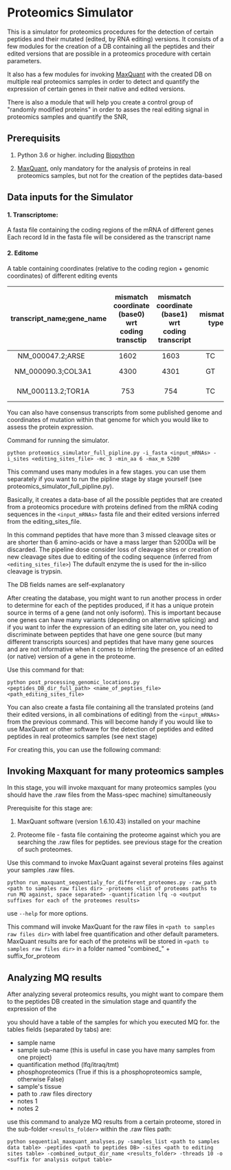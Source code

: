 # Proteomics Simulator

This is a simulator for proteomics procedures for the detection of certain peptides and their mutated (edited, by RNA editing) versions.
It consists of a few modules for the creation of a DB containing all the peptides and their edited versions that are possible in a proteomics procedure with certain parameters.

It also has a few modules for invoking [MaxQuant](https://www.maxquant.org/) with the created DB on multiple real proteomics samples in order to detect and quantify the expression of certain genes in their native and edited versions.

There is also a module that will help you create a control group of "randomly modified proteins" in order to asses the real editing signal in proteomics samples and quantify the SNR,


## Prerequisits

1. Python 3.6 or higher. including [Biopython](https://biopython.org/docs/1.75/api/Bio.html)

2. [MaxQuant](https://www.maxquant.org/), only mandatory for the analysis of proteins in real proteomics samples, but not for the creation of the peptides data-based


## Data inputs for the Simulator

#### 1. Transcriptome:

A fasta file containing the coding regions of the mRNA of different genes
Each record Id in the fasta file will be considered as the transcript name 

#### 2. Editome

A table containing coordinates (relative to the coding region + genomic coordinates) of different editing events

| transcript_name;gene_name | mismatch coordinate (base0) wrt coding transctip | mismatch coordinate (base1) wrt coding transcript | mismatch type | chromosome | mismatch coordinate (base0) wrt chromosome | mismatch coordinate (base1) wrt chromosome | strand direction of transcript | amino-acid swap | editing level (in case you examining RNA editing sites |
|:-------:|:-------:|:-------:|:-------:|:-------:|:-------:|:-------:|:-------:|:-------:|:-------:|
|NM_000047.2;ARSE        |1602    |1603    |TC      |chrX    |2934998 |2934999 |-       |YH      |0.190372|
|NM_000090.3;COL3A1      |4300    |4301    |GT      |chr2    |189011673       |189011674       |+       |RL      |0.0393992|
|NM_000113.2;TOR1A       |753     |754     |TC      |chr9    |129814216       |129814217       |-       |FL      |0.0163923|


You can also have consensus transcripts from some published genome and coordinates of mutation within that genome for which you would like to assess the protein expression.

Command for running the simulator.

`python proteomics_simulator_full_pipline.py -i_fasta <input_mRNAs> -i_sites <editing_sites_file> -mc 3 -min_aa 6 -max_m 5200`


This command uses many modules in a few stages. you can use them separately if you want to run the pipline stage by stage yourself (see proteomics_simulator_full_pipline.py).

Basically, it creates a data-base of all the possible peptides that are created from a proteomics procedure with proteins defined from the mRNA coding sequences in the 
`<input_mRNAs>` fasta file and their edited versions inferred from the editing_sites_file.

In this command peptides that have more than 3 missed cleavage sites or are shorter than 6 amino-acids or have a mass larger than 5200Da will be discarded.
The pipeline dose consider loss of cleavage sites or creation of new cleavage sites due to editing of the coding sequence (inferred from `<editing_sites_file>`)
The dufault enzyme the is used for the in-silico cleavage is trypsin.

The DB fields names are self-explanatory

After creating the database, you might want to run another process in order to determine for each of the peptides produced, if it has a unique protein source in terms of a gene (and not only isoform).
This is important because one genes can have many variants (depending on alternative splicing) and if you want to infer the expression of an editing site later on, you need to discriminate between peptides that have one gene source (but many different transcripts sources) and peptides that have many gene sources and are not informative when it comes to inferring the presence of an edited (or native) version of a gene in the proteome.

Use this command for that:

`python post_processing_genomic_locations.py <peptides_DB_dir_full_path> <name_of_pepties_file> <path_editing_sites_file>`


You can also create a fasta file containing all the translated proteins (and their edited versions, in all combinations of editing) from the `<input_mRNAs>` from the previous command. This will become handy if you would like to use MaxQuant or other software for the detection of peptides and edited peptides in real proteomics samples (see next stage)

For creating this, you can use the following command:

## Invoking Maxquant for many proteomics samples

In this stage, you will invoke maxquant for many proteomics samples (you should have the .raw files from the Mass-spec machine) simultaneously

Prerequisite for this stage are:

1. MaxQuant software (version 1.6.10.43) installed on your machine

2. Proteome file - fasta file containing the proteome against which you are searching the .raw files for peptides. see previous stage for the creation of such proteomes.

Use this command to invoke MaxQuant against several proteins files against your samples .raw files.

`python run_maxquant_sequentialy_for_different_proteomes.py -raw_path <path to samples raw files dir> -proteoms <list of proteoms paths to run MQ against, space separated> -quantification lfq -o <output suffixes for each of the proteomes results>`

use `--help` for more options.

This command will invoke MaxQuant for the raw files in `<path to samples raw files dir>` with label free quantification and other default parameters.
MaxQuant results are for each of the proteins will be stored in `<path to samples raw files dir>` in a folder named "combined_" + suffix_for_proteom 

## Analyzing MQ results

After analyzing several proteomics results, you might want to compare them to the peptides DB created in the simulation stage and quantify the expression of the 


you should have a table of the samples for which you executed MQ for. the tables fields (separated by tabs) are:
* sample name
* sample sub-name (this is useful in case you have many samples from one project)
* quantification method (lfq/itraq/tmt)
* phosphoproteomics (True if this is a phosphoproteomics sample, otherwise False)
* sample's tissue
* path to .raw files directory
* notes 1
* notes 2

use this command to analyze MQ results from a certain proteome, stored in the sub-folder `<results_folder>` within the .raw files path:

`python sequential_maxquant_analyses.py -samples_list <path to samples data table> -peptides <path to peptides DB> -sites <path to editing sites table> -combined_output_dir_name <results_folder> -threads 10 -o <suffix for analysis output table>`


